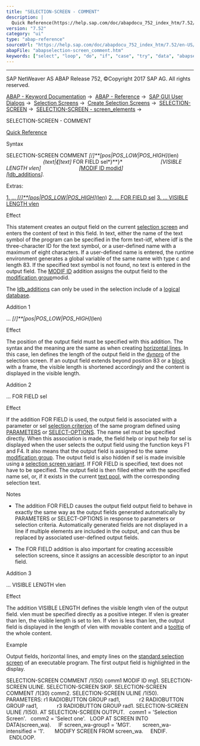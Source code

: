 ```yaml
---
title: "SELECTION-SCREEN - COMMENT"
description: |
  Quick Reference(https://help.sap.com/doc/abapdocu_752_index_htm/7.52/en-US/abapselection-screen_shortref.htm) Syntax SELECTION-SCREEN COMMENT /posPOS_LOWPOS_HIGH(len) texttext FOR FIELD sel VISIBLE LENGTH vlen MODIF ID modid(https://help
version: "7.52"
category: "ui"
type: "abap-reference"
sourceUrl: "https://help.sap.com/doc/abapdocu_752_index_htm/7.52/en-US/abapselection-screen_comment.htm"
abapFile: "abapselection-screen_comment.htm"
keywords: ["select", "loop", "do", "if", "case", "try", "data", "abapselection", "screen", "comment"]
---
```


* * *

SAP NetWeaver AS ABAP Release 752, ©Copyright 2017 SAP AG. All rights reserved.

[ABAP - Keyword Documentation](https://help.sap.com/doc/abapdocu_752_index_htm/7.52/en-US/abenabap.htm) →  [ABAP - Reference](https://help.sap.com/doc/abapdocu_752_index_htm/7.52/en-US/abenabap_reference.htm) →  [SAP GUI User Dialogs](https://help.sap.com/doc/abapdocu_752_index_htm/7.52/en-US/abenabap_screens.htm) →  [Selection Screens](https://help.sap.com/doc/abapdocu_752_index_htm/7.52/en-US/abenselection_screen.htm) →  [Create Selection Screens](https://help.sap.com/doc/abapdocu_752_index_htm/7.52/en-US/abenselection_screen_create.htm) →  [SELECTION-SCREEN](https://help.sap.com/doc/abapdocu_752_index_htm/7.52/en-US/abapselection-screen.htm) →  [SELECTION-SCREEN - screen\_elements](https://help.sap.com/doc/abapdocu_752_index_htm/7.52/en-US/abapselection-screen_layout.htm) → 

SELECTION-SCREEN - COMMENT

[Quick Reference](https://help.sap.com/doc/abapdocu_752_index_htm/7.52/en-US/abapselection-screen_shortref.htm)

Syntax

SELECTION-SCREEN COMMENT *\[*/*\]**\[*pos*|*POS\_LOW*|*POS\_HIGH*\]*(len)
                         *{*text*|**{**\[*text*\]* FOR FIELD sel*}**}*
                         *\[*VISIBLE LENGTH vlen*\]*
                         *\[*[MODIF ID modid](https://help.sap.com/doc/abapdocu_752_index_htm/7.52/en-US/abapselection-screen_modif_id.htm)*\]*
                         *\[*[ldb\_additions](https://help.sap.com/doc/abapdocu_752_index_htm/7.52/en-US/abapselection-screen_ldb_additions.htm)*\]*.

Extras:

[1\. ... *\[*/*\]**\[*pos*|*POS\_LOW*|*POS\_HIGH*\]*(len)](#!ABAP_ADDITION_1@1@)
[2\. ... FOR FIELD sel](#!ABAP_ADDITION_2@2@)
[3\. ... VISIBLE LENGTH vlen](#!ABAP_ADDITION_3@3@)

Effect

This statement creates an output field on the current [selection screen](https://help.sap.com/doc/abapdocu_752_index_htm/7.52/en-US/abenselection_screen_glosry.htm "Glossary Entry") and enters the content of text in this field. In text, either the name of the text symbol of the program can be specified in the form text-idf, where idf is the three-character ID for the text symbol, or a user-defined name with a maximum of eight characters. If a user-defined name is entered, the runtime environment generates a global variable of the same name with type c and length 83. If the specified text symbol is not found, no text is entered in the output field. The [MODIF ID](https://help.sap.com/doc/abapdocu_752_index_htm/7.52/en-US/abapselection-screen_modif_id.htm) addition assigns the output field to the [modification group](https://help.sap.com/doc/abapdocu_752_index_htm/7.52/en-US/abenmodification_group_glosry.htm "Glossary Entry")modid.

The [ldb\_additions](https://help.sap.com/doc/abapdocu_752_index_htm/7.52/en-US/abapselection-screen_ldb_additions.htm) can only be used in the selection include of a [logical database](https://help.sap.com/doc/abapdocu_752_index_htm/7.52/en-US/abenlogical_data_base_glosry.htm "Glossary Entry").

Addition 1

... *\[*/*\]**\[*pos*|*POS\_LOW*|*POS\_HIGH*\]*(len)

Effect

The position of the output field must be specified with this addition. The syntax and the meaning are the same as when creating [horizontal lines](https://help.sap.com/doc/abapdocu_752_index_htm/7.52/en-US/abapselection-screen_uline.htm). In this case, len defines the length of the output field in the [dynpro](https://help.sap.com/doc/abapdocu_752_index_htm/7.52/en-US/abendynpro_glosry.htm "Glossary Entry") of the selection screen. If an output field extends beyond position 83 or a [block](https://help.sap.com/doc/abapdocu_752_index_htm/7.52/en-US/abapselection-screen_block.htm) with a frame, the visible length is shortened accordingly and the content is displayed in the visible length.

Addition 2

... FOR FIELD sel

Effect

If the addition FOR FIELD is used, the output field is associated with a parameter or sel [selection criterion](https://help.sap.com/doc/abapdocu_752_index_htm/7.52/en-US/abenselection_criterion_glosry.htm "Glossary Entry") of the same program defined using [PARAMETERS](https://help.sap.com/doc/abapdocu_752_index_htm/7.52/en-US/abapparameters.htm) or [SELECT-OPTIONS](https://help.sap.com/doc/abapdocu_752_index_htm/7.52/en-US/abapselect-options.htm). The name sel must be specified directly. When this association is made, the field help or input help for sel is displayed when the user selects the output field using the function keys F1 and F4. It also means that the output field is assigned to the same [modification group](https://help.sap.com/doc/abapdocu_752_index_htm/7.52/en-US/abenmodification_group_glosry.htm "Glossary Entry"). The output field is also hidden if sel is made invisible using a [selection screen variant](https://help.sap.com/doc/abapdocu_752_index_htm/7.52/en-US/abenvariant_2_glosry.htm "Glossary Entry"). If FOR FIELD is specified, text does not have to be specified. The output field is then filled either with the specified name sel, or, if it exists in the current [text pool](https://help.sap.com/doc/abapdocu_752_index_htm/7.52/en-US/abentext_pool_glosry.htm "Glossary Entry"), with the corresponding selection text.

Notes

-   The addition FOR FIELD causes the output field output field to behave in exactly the same way as the output fields generated automatically by PARAMETERS or SELECT-OPTIONS in response to parameters or selection criteria. Automatically generated fields are not displayed in a line if multiple elements are included in the output, and can thus be replaced by associated user-defined output fields.
    
-   The FOR FIELD addition is also important for creating accessible selection screens, since it assigns an accessible descriptor to an input field.
    

Addition 3

... VISIBLE LENGTH vlen

Effect

The addition VISIBLE LENGTH defines the visible length vlen of the output field. vlen must be specified directly as a positive integer. If vlen is greater than len, the visible length is set to len. If vlen is less than len, the output field is displayed in the length of vlen with movable content and a [tooltip](https://help.sap.com/doc/abapdocu_752_index_htm/7.52/en-US/abenquick_info_glosry.htm "Glossary Entry") of the whole content.

Example

Output fields, horizontal lines, and empty lines on the [standard selection screen](https://help.sap.com/doc/abapdocu_752_index_htm/7.52/en-US/abenstandard_selscreen_glosry.htm "Glossary Entry") of an executable program. The first output field is highlighted in the display.

SELECTION-SCREEN COMMENT /1(50) comm1 MODIF ID mg1.
SELECTION-SCREEN ULINE.
SELECTION-SCREEN SKIP.
SELECTION-SCREEN COMMENT /1(30) comm2.
SELECTION-SCREEN ULINE /1(50).
PARAMETERS: r1 RADIOBUTTON GROUP rad1,
            r2 RADIOBUTTON GROUP rad1,
            r3 RADIOBUTTON GROUP rad1.
SELECTION-SCREEN ULINE /1(50).
AT SELECTION-SCREEN OUTPUT.
  comm1 = 'Selection Screen'.
  comm2 = 'Select one'.
  LOOP AT SCREEN INTO DATA(screen\_wa).
    IF screen\_wa-group1 = 'MG1'.
       screen\_wa-intensified = '1'.
      MODIFY SCREEN FROM screen\_wa.
    ENDIF.
  ENDLOOP.